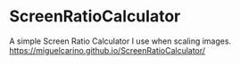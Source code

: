 # ScreenRatioCalculator
A simple Screen Ratio Calculator I use when scaling images. 
https://miguelcarino.github.io/ScreenRatioCalculator/

